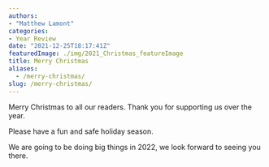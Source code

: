 ```yaml
---
authors: 
- "Matthew Lamont"
categories:
- Year Review
date: "2021-12-25T18:17:41Z"
featuredImage: ./img/2021_Christmas_featureImage
title: Merry Christmas
aliases:
  - /merry-christmas/
slug: /merry-christmas/
---
```


Merry Christmas to all our readers. Thank you for supporting us over the year.

Please have a fun and safe holiday season.

We are going to be doing big things in 2022, we look forward to seeing you there.
